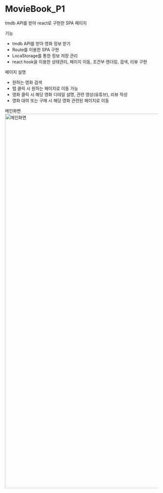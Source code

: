# MovieBook_P1
tmdb API를 받아 react로 구현한 SPA 페이지

기능
- tmdb API를 받아 영화 정보 받기
- Route를 이용한 SPA 구현
- LocaStorage를 통한 정보 저장 관리
- react hook을 이용한 상태관리, 페이지 이동, 조건부 렌더링, 검색, 리뷰 구현

페이지 설명
- 원하는 영화 검색
- 탭 클릭 시 원하는 페이지로 이동 가능
- 영화 클릭 시 해당 영화 디테일 설명, 관련 영상(유튜브), 리뷰 작성
- 영화 대여 또는 구매 시 해당 영화 관련된 페이지로 이동

메인화면
<img width="1236" alt="메인화면" src="https://github.com/user-attachments/assets/07176694-08e9-4312-b642-2cc233cdb082">
